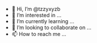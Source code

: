 - 👋 Hi, I’m @tzzyxyzb
- 👀 I’m interested in ...
- 🌱 I’m currently learning ...
- 💞️ I’m looking to collaborate on ...
- 📫 How to reach me ...

<!---
tzzyxyzb/tzzyxyzb is a ✨ special ✨ repository because its `README.md` (this file) appears on your GitHub profile.
You can click the Preview link to take a look at your changes.
--->
